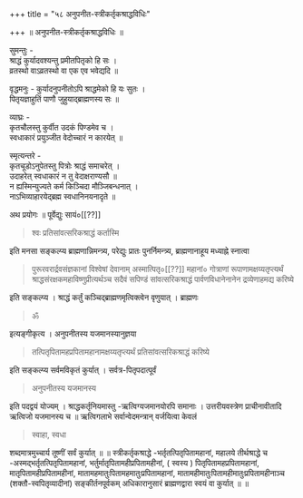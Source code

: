 +++
title = "५८ अनुपनीत-स्त्रीकर्तृकश्राद्धविधिः"

+++
॥ अनुपनीत-स्त्रीकर्तृकश्राद्धविधिः ॥

सुमन्तुः -  
श्राद्धं कुर्यादवश्यन्तु प्रमीतपितृको हि सः ।  
व्रतस्थो वाऽव्रतस्थो वा एक एव भवेद्यदि ॥

वृद्धमनुः -
कुर्यादनुपनीतोऽपि श्राद्धमेको हि यः सुतः ।  
पितृयज्ञाहुतिं पाणौ जुहुयाद्ब्राह्मणस्य सः ॥

व्याघ्रः -  
कृतचौलस्तु कुर्वीत उदकं पिण्डमेव च ।  
स्वधाकारं प्रयुञ्जीत वेदोच्चारं न कारयेत् ॥

स्मृत्यन्तरे -  
कृतचूडोऽनुपेतस्तु पित्रोः श्राद्धं समाचरेत् ।  
उदाहरेत् स्वधाकारं न तु वेदाक्षराण्यसौ ॥  
न ह्यस्मिन्युज्यते कर्म किञ्चिदा मौञ्जिबन्धनात् ।  
नाऽभिव्याहारयेद्ब्रह्म स्वधानिनयनादृते ॥

अथ प्रयोगः ॥ पूर्वेद्युः सायं०[[??]]

> श्वः प्रतिसांवत्सरिकश्राद्धं कर्तास्मि

इति मनसा सङ्कल्प्य ब्राह्मणान्निमन्त्र्य, परेद्युः प्रातः पुनर्निमन्त्र्य, ब्राह्मणानाहूय मध्याह्ने स्नात्वा

> पुरूरवरार्द्रवसंज्ञकानां विश्वेषां देवानाम् अस्मात्पितृ०[[??]] महानां० गोत्राणां रूपाणामक्षय्यतृप्त्यर्थं श्राद्धसंरक्षकमहाविष्णुप्रीत्यर्थञ्च सदैवं सपिण्डं सांवत्सरिकश्राद्धं पार्वणविधानेनानेन द्रव्येणाहमद्य करिष्ये

इति सङ्कल्प्य । श्राद्धं कर्तुं कञ्चिद्ब्राह्मणमृत्विक्त्वेन वृणुयात् । ब्राह्मणः

> ॐ

इत्यङ्गीकृत्य । अनुपनीतस्य यजमानस्यानुज्ञया

> तत्पितृपितामहप्रपितामहानामक्षय्यतृप्त्यर्थं प्रतिसांवत्सरिकश्राद्धं करिष्ये

इति सङ्कल्प्य सर्वमविकृतं कुर्यात् । सर्वत्र-पितृपदात्पूर्वं

> अनुपनीतस्य यजमानस्य

इति पदद्वयं योज्यम् । श्राद्धकर्तृनियमास्तु -ऋत्विग्यजमानयोरपि समानाः । उत्तरीयवस्त्रेण प्राचीनावीतादि ऋत्विजो यजमानस्य च ॥ ऋत्विगलाभे सर्वान्वेदमन्त्रान् वर्जयित्वा केवलं

> स्वाहा, स्वधा

शब्दमात्रमुच्चार्य तूष्णीं सर्वं कुर्यात् ॥ ॥ स्त्रीकर्तृकश्राद्धे -भर्तृतत्पितृपितामहानां, महालये तीर्थश्राद्धे च -अस्मद्भर्तृतत्पितृपितामहानां, भर्तुर्मातृपितामहीप्रपितामहीनां, ( स्वस्य ) पितृपितामहप्रपितामहानां, मातृपितामहीप्रपितामहीनां, मातामहमातुःपितामहमातुःप्रपितामहानां, मातामहीमातुःपितामहीमातुःप्रपितामहीनाञ्च (शक्तौ-स्वपितृव्यादीनां) सङ्कीर्तनपूर्वकम् अधिकारानुसारं ब्राह्मणद्वारा स्वयं वा कुर्यात् ॥ ॥

